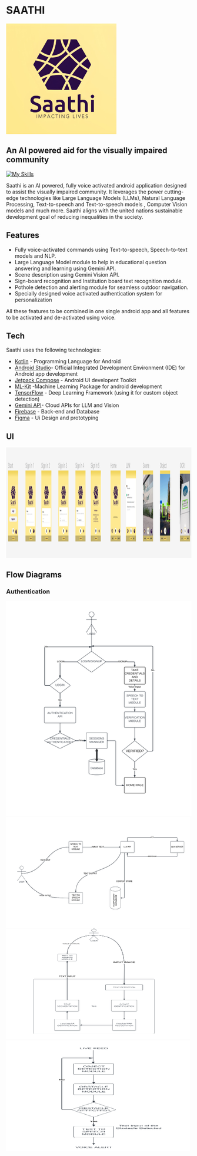 # SAATHI
<img src="https://github.com/Rahul2115/Saathi/blob/master/images/logo.jpeg" alt="Logo" width="300" height="300">

## An AI powered aid for the visually impaired community
[![My Skills](https://skillicons.dev/icons?i=kotlin,androidstudio,firebase,gcp,tensorflow,figma&perline=&theme=)](https://skillicons.dev)

Saathi is an AI powered, fully voice activated android application designed to assist the visually impaired community. It leverages the power cutting-edge technologies like Large Language Models (LLMs), Natural Language Processing, Text-to-speech and Text-to-speech models , Computer Vision models and much more. Saathi aligns with the united nations sustainable development goal of reducing inequalities in the society.

## Features

- Fully voice-activated commands using Text-to-speech, Speech-to-text models and NLP.
- Large Language Model module to help in educational question answering and learning using Gemini API.
- Scene description using Gemini Vision API.
- Sign-board recognition and Institution board text recognition module.
- Pothole detection and alerting module for seamless outdoor navigation.
- Specially designed voice activated authentication system for personalization

  
All these features to be combined in one single android app and all features to be activated and de-activated using voice.

## Tech
Saathi uses the following technologies:

- [Kotlin](https://kotlinlang.org) - Programming Language for Android
- [Android Studio](https://developer.android.com/studio?gclid=Cj0KCQiAnrOtBhDIARIsAFsSe51MxgNrDQ5ajwxGi3g24wLt3r2TpVdCGJW-JKBjzhmmnNaanvxLVdIaAn2sEALw_wcB&gclsrc=aw.ds)- Official Integrated Development Environment (IDE) for Android app development
- [Jetpack Compose](https://developer.android.com/jetpack/compose) - Android UI developent Toolkit
- [ML-Kit](https://developers.google.com/ml-kit) -Machine Learning Package for android development 
- [TensorFlow](https://www.tensorflow.org) - Deep Learning Framework (using it for custom object detection)
- [Gemini API](https://ai.google.dev)- Cloud APIs for LLM and Vision 
- [Firebase](https://firebase.google.com) - Back-end and Database
- [Figma](https://www.figma.com/) - Ui Design and prototyping

## UI
<img src="https://github.com/Rahul2115/Saathi/blob/master/images/Saathi%20UI.png" alt="Logo" width="100%" height="300">

## Flow Diagrams
### Authentication
<img src="https://github.com/Rahul2115/Saathi/blob/master/images/AUTH.png" alt="Logo">

<img src="https://github.com/Rahul2115/Saathi/blob/master/images/LLM_Learning.png" alt="Logo" width="500" height="300">

<img src="https://github.com/Rahul2115/Saathi/blob/master/images/OCR.png" alt="Logo" width="500" height="300">

<img src="https://github.com/Rahul2115/Saathi/blob/master/images/Obstacle%20Detection.png" alt="Logo" width="500" height="300">


